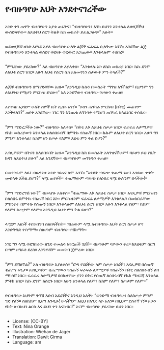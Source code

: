 # የብዙዓየሁ እህት እንደተናገረችው

##
አንድ ቀን ጠዋት ብዙዓየሁን አያቱ ጠሩትና፣ “ብዙዓየሁን፣ እንካ ይህንን እንቁላል ለወላጆችህ ውሰድላቸው። ለእህትህ ሰርግ ትልቅ ኬክ መስራት ይፈልጋሉና።” አሉት።

##
ወደወላጆቹ ዘንድ እየሄደ እያለ ብዙዓየሁ ሁለት ልጆች ፍራፍሬ ሲለቅሙ አገኘ። አንደኛው ልጅ የብዙዓየሁን እንቁላል ወሰደና ወደዛፉ ወርውሮ አጋጨው። እንቁላሉም ተሰበረ።

##
“ምንድነው ያደረከው?” አለ ብዙዓየሁ እያለቀሰ። “እንቁላሉ እኮ ለኬክ መስሪያ ነበር። ኬኩ ደግሞ ለእህቴ ሰርግ ነበር። አሁን እህቴ የሰርግ ኬክ አለመኖሩን ስታውቅ ምን ትላለች?”

##
ልጆቹ ብዙዓየሁን በማናደዳቸው አዘኑ። “እንግዲህ ኬኩን በመስራት ማገዝ አንችልም፤ ቢሆንም ግን ለእህትህ የሚሆን ምርኩዝ ይሄው።” አለ አንደኛው። ብዙዓየሁ ጉዞውን ቀጠለ።

##
እየተጓዘ እያለም ሁለት ሰዎች ቤት ሲሰሩ አገኘ። “ይሄን ጠንካራ ምርኩዝ (በትር) መጠቀም እንችላለን?” ጠየቀ አንደኛው። ነገር ግን እንጨቱ ለግንባታ የሚሆን ጠንካራ ስላልነበር ተሰበረ።

##
“ምን ማድረጋችሁ ነው?” ብዙዓየሁ አለቀሰ። “በትሩ እኮ ለእህቴ ስጦታ ነበር። ፍራፍሬ ለቃሚዎቹ የኬክ መስሪያውን እንቁላል ስለሰበሩብኝ በምትኩ የሰጡኝ ነበር። ኬኩም ለእህቴ ሰርግ ነበር። አሁን ግን ምንም እንቁላል፣ ኬክም ሆነ ስጦታ የለም። እህቴ ምን ትል ይሆን?”

##
አናጺዎቹም በትሩን ስለሰበሩበት አዘኑ። “እንግዲህ ኬክ በመስራት አላገዝናችሁም፤ ባይሆን ይህ የቤት ክዳን ለእህትህ ይሁን” አለ አንደኛው። ብዙዓየሁም መንገዱን ቀጠለ።

##
በመንገዱም ላይ፣ ብዙዓየሁ አንድ ገበሬና ላም አገኘ። “እንዴት ጣፋጭ ቄጤማ ነው፣ እንደው ጥቂት መብላት እችል ይሆን?” ላሟ ጠየቀች። ቄጤማውም ጣፋጭ ስለነበረ ላሟ ሁሉንም በላችው!።

##
“ምን ማድረግሽ ነው?” ብዙኣየሁ አለቀሰ። “ቄጤማው እኮ ለእህቴ ስጦታ ነበር። አናጺዎቹ ምርኩዜን ስለሰበሩ በምትኩ የሰጡኝ ነበር እኮ። ምርኩዙንም ፍራፍሬ ለቃሚዎች እንቁላሌን በመስበራቸው ምክንያት በምትኩ የሰጡኝ ነበር። እንቁላሉም ለእህቴ ሰርግ ነበር። አሁን እንቁላል የለም፣ ኬክም የለም፣ ስጦታም የለም። እንግዲህ እህቴ ምን ትል ይሆን?”

##
ላሟም አዘነች ተስገብግባ ስለበላችበት። ገበሬውም ላሟ ለብዙዓየሁ እህት ሰርግ ስጦታ ሆና እንድትሄድ ተስማማ። ስለሆነም ብዙዓየሁ ተሸከማት።

##
ነገር ግን ላሟ ወደገበሬው ዘንድ ተመልሳ እየሮጠች ሄደች። ብዙዓሁም ባዶውን ቀረ። ከእህቱም ሰርግ በጣም ዘግይቶ ደረሰ። እንግዶቹም መመገብ ጀምረው ነበር።

##
“ምን ይሻለኛል?” አለ ብዙዓየሁ እያለቀሰ። “ሮጣ የሄደችው ላም ስጦታ ነበረች፣ አናጺዎቹ በሰጡኝ ቄጤማ ፋንታ። አናጺዎቹም ቄጤማውን የሰጡኝ ፍራፍሬ ለቃሚዎቹ የሰጡኝን በትር ስለሰበሩብኝ ለዛ ማካካሻ ነበር። ፍራፍሬ ለቃሚዎቹ በበኩላቸው ያንን በትር የሰጡኝ ለሰበሩብኝ የኬክ ማዘጋጃ እንቁላል ምትክ ነበር። ኬኩ ደግሞ ለሰርጉ ነበር። አሁን እንቁላል የለም፣ ኬክም የለም፣ ስጦታም የለም።”

##
የብዙዓየሁ እህትም ትንሽ አሰብ አደረገችና እንዲህ አለች፦ “ወንድሜ ብዙዓየሁ፣ ስለስጦታ ምንም ግድ የለኝ። ስለኬክም ቢሆን እንዲሁ! ሁላችንም እዚህ በአንድ ላይ አለን። በዚህም ደስተኛ ነኝ። አሁን የክት ልብስህን ልበስ እና ይህን ቀን እናክብር!” እናም ብዙዓየሁ ያደረገው ይህን ነበር።

##
* License: [CC-BY]
* Text: Nina Orange
* Illustration: Wiehan de Jager
* Translation: Dawit Girma
* Language: am
